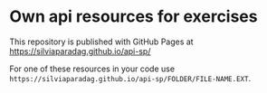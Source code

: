 # Own api resources for exercises

This repository is published with GitHub Pages at <https://silviaparadag.github.io/api-sp/>

For one of these resources in your code use `https://silviaparadag.github.io/api-sp/FOLDER/FILE-NAME.EXT`.
